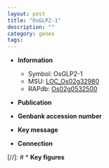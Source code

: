```yaml
---
layout: post
title: "OsGLP2-1"
description: ""
category: genes
tags: 
---
```


* **Information**  
    + Symbol: OsGLP2-1  
    + MSU: [LOC_Os02g32980](http://rice.uga.edu/cgi-bin/ORF_infopage.cgi?orf=LOC_Os02g32980)  
    + RAPdb: [Os02g0532500](http://rapdb.dna.affrc.go.jp/viewer/gbrowse_details/irgsp1?name=Os02g0532500)  

* **Publication**  

* **Genbank accession number**  

* **Key message**  

* **Connection**  

[//]: # * **Key figures**  



